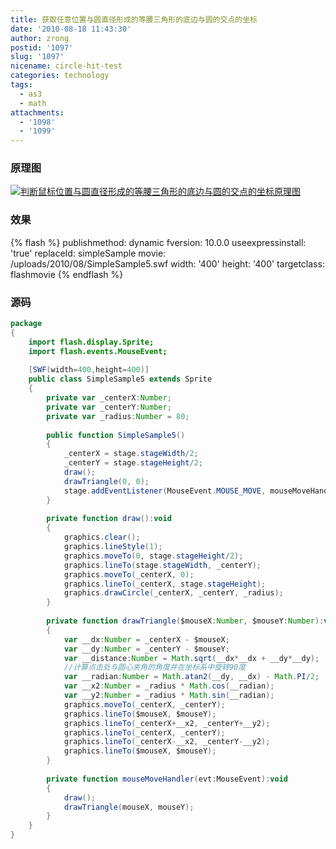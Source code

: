 ```yaml
---
title: 获取任意位置与圆直径形成的等腰三角形的底边与圆的交点的坐标
date: '2010-08-18 11:43:30'
author: zrong
postid: '1097'
slug: '1097'
nicename: circle-hit-test
categories: technology
tags:
  - as3
  - math
attachments:
  - '1098'
  - '1099'
---
```


### 原理图  

[![判断鼠标位置与圆直径形成的等腰三角形的底边与圆的交点的坐标原理图](/uploads/2010/08/circle_dia.png "circle_dia")](/uploads/2010/08/circle_dia.png)

<!--more-->

### 效果

{% flash %}
publishmethod: dynamic
fversion: 10.0.0
useexpressinstall: 'true'
replaceId: simpleSample
movie: /uploads/2010/08/SimpleSample5.swf
width: '400'
height: '400'
targetclass: flashmovie
{% endflash %}

### 源码

``` actionscript
package
{
    import flash.display.Sprite;
    import flash.events.MouseEvent;
    
    [SWF(width=400,height=400)]
    public class SimpleSample5 extends Sprite
    {
        private var _centerX:Number;
        private var _centerY:Number;
        private var _radius:Number = 80;
        
        public function SimpleSample5()
        {
            _centerX = stage.stageWidth/2;
            _centerY = stage.stageHeight/2;
            draw();
            drawTriangle(0, 0);
            stage.addEventListener(MouseEvent.MOUSE_MOVE, mouseMoveHandler);
        }
        
        private function draw():void
        {
            graphics.clear();
            graphics.lineStyle(1);
            graphics.moveTo(0, stage.stageHeight/2);
            graphics.lineTo(stage.stageWidth, _centerY);
            graphics.moveTo(_centerX, 0);
            graphics.lineTo(_centerX, stage.stageHeight);
            graphics.drawCircle(_centerX, _centerY, _radius);
        }
        
        private function drawTriangle($mouseX:Number, $mouseY:Number):void
        {
            var __dx:Number = _centerX - $mouseX;
            var __dy:Number = _centerY - $mouseY;
            var __distance:Number = Math.sqrt(__dx*__dx + __dy*__dy);
            //计算点击处与圆心夹角的角度并在坐标系中旋转90度
            var __radian:Number = Math.atan2(__dy, __dx) - Math.PI/2;
            var __x2:Number = _radius * Math.cos(__radian);
            var __y2:Number = _radius * Math.sin(__radian);
            graphics.moveTo(_centerX, _centerY);
            graphics.lineTo($mouseX, $mouseY);
            graphics.lineTo(_centerX+__x2, _centerY+__y2);
            graphics.lineTo(_centerX, _centerY);
            graphics.lineTo(_centerX-__x2, _centerY-__y2);
            graphics.lineTo($mouseX, $mouseY);
        }
        
        private function mouseMoveHandler(evt:MouseEvent):void
        {
            draw();
            drawTriangle(mouseX, mouseY);
        }
    }
}
```
